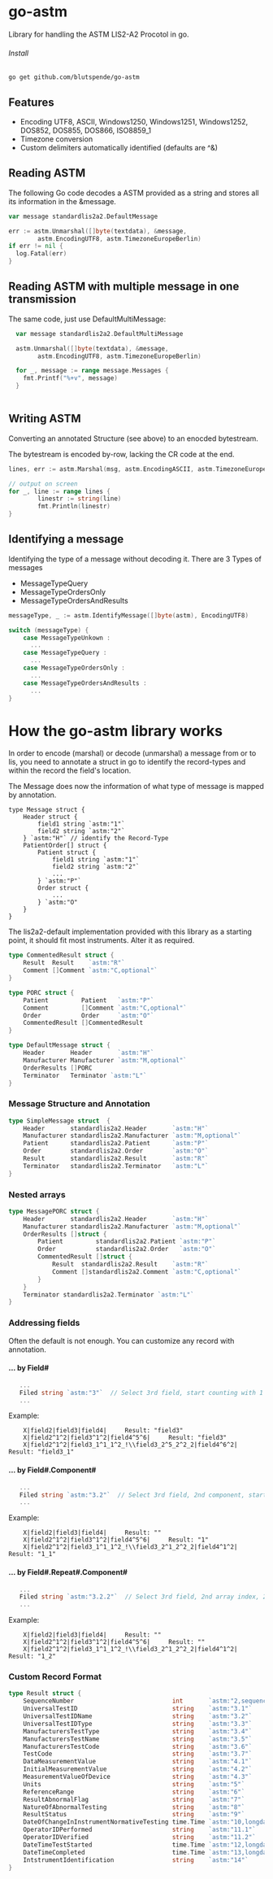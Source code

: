 # go-astm

Library for handling the ASTM LIS2-A2 Procotol in go.

###### Install
`go get github.com/blutspende/go-astm`

## Features
  - Encoding UTF8, ASCII, Windows1250, Windows1251, Windows1252, DOS852, DOS855, DOS866, ISO8859_1
  - Timezone conversion   
  - Custom delimiters automatically identified (defaults are \^&)

## Reading ASTM

The following Go code decodes a ASTM provided as a string and stores all its information in the &message.

``` go
var message standardlis2a2.DefaultMessage

err := astm.Unmarshal([]byte(textdata), &message,
		astm.EncodingUTF8, astm.TimezoneEuropeBerlin)
if err != nil {
  log.Fatal(err)		
}
```

## Reading ASTM with multiple message in one transmission
The same code, just use DefaultMultiMessage:

``` go
  var message standardlis2a2.DefaultMultiMessage

  astm.Unmarshal([]byte(textdata), &message,
		astm.EncodingUTF8, astm.TimezoneEuropeBerlin)		

  for _, message := range message.Messages {
	fmt.Printf("%+v", message)
  }
  
```

## Writing ASTM

Converting an annotated Structure (see above) to an enocded bytestream. 

The bytestream is encoded by-row, lacking the CR code at the end. 

``` go
lines, err := astm.Marshal(msg, astm.EncodingASCII, astm.TimezoneEuropeBerlin, astm.ShortNotation)

// output on screen
for _, line := range lines {
		linestr := string(line)
		fmt.Println(linestr)
}
```

## Identifying a message
Identifying the type of a message without decoding it. There are 3 Types of messages 
  - MessageTypeQuery 
  - MessageTypeOrdersOnly
  - MessageTypeOrdersAndResults

``` go
messageType, _ := astm.IdentifyMessage([]byte(astm), EncodingUTF8)

switch (messageType) {
	case MessageTypeUnkown :
	  ...
	case MessageTypeQuery :
	  ...
	case MessageTypeOrdersOnly :
	  ...
	case MessageTypeOrdersAndResults :
	  ...
}
```

# How the go-astm library works
In order to encode (marshal) or decode (unmarshal) a message from or to lis, you need to annotate a struct in go to identify the record-types 
and within the record the field's location.

The Message does now  the information of what type of message is mapped by annotation. 

``` golang
type Message struct {
	Header struct {
		field1 string `astm:"1"`
		field2 string `astm:"2"`
	} `astm:"H"` // identify the Record-Type
	PatientOrder[] struct {
		Patient struct {
			field1 string `astm:"1"`
			field2 string `astm:"2"`
			...
		} `astm:"P"`
		Order struct {
			...
		} `astm:"O"
	} 
}
```

The lis2a2-default implementation provided with this library as a starting point, it should fit most instruments. Alter it as required. 

``` go
type CommentedResult struct {
	Result  Result    `astm:"R"`
	Comment []Comment `astm:"C,optional"`
}

type PORC struct {
	Patient         Patient   `astm:"P"`
	Comment         []Comment `astm:"C,optional"`
	Order           Order     `astm:"O"`
	CommentedResult []CommentedResult
}

type DefaultMessage struct {
	Header       Header       `astm:"H"`
	Manufacturer Manufacturer `astm:"M,optional"`
	OrderResults []PORC
	Terminator   Terminator `astm:"L"`
}
```

### Message Structure and Annotation

``` go
type SimpleMessage struct  {
	Header       standardlis2a2.Header       `astm:"H"`
	Manufacturer standardlis2a2.Manufacturer `astm:"M,optional"`
	Patient      standardlis2a2.Patient      `astm:"P"`
	Order        standardlis2a2.Order        `astm:"O"`
	Result       standardlis2a2.Result       `astm:"R"`
	Terminator   standardlis2a2.Terminator   `astm:"L"`
}
```

### Nested arrays
``` go
type MessagePORC struct {
	Header       standardlis2a2.Header       `astm:"H"`
	Manufacturer standardlis2a2.Manufacturer `astm:"M,optional"`
	OrderResults []struct {
		Patient         standardlis2a2.Patient `astm:"P"`
		Order           standardlis2a2.Order   `astm:"O"`
		CommentedResult []struct {
			Result  standardlis2a2.Result    `astm:"R"`
			Comment []standardlis2a2.Comment `astm:"C,optional"`
		}
	}
	Terminator standardlis2a2.Terminator `astm:"L"`
}
```

### Addressing fields 
Often the default is not enough. You can customize any record with annotation. 

#### ... by Field#
``` go
   ...
   Filed string `astm:"3"`  // Select 3rd field, start counting with 1
   ...
```
Example:
``` text
	X|field2|field3|field4|		Result: "field3"
	X|field2^1^2|field3^1^2|field4^5^6|		Result: "field3"	
	X|field2^1^2|field3_1^1_1^2_!\\field3_2^5_2^2_2|field4^6^2|		Result: "field3_1"
```

#### ... by Field#.Component#
``` go
   ...
   Filed string `astm:"3.2"`  // Select 3rd field, 2nd component, start counting with 1
   ...
```
Example:
``` text
	X|field2|field3|field4|		Result: ""	
	X|field2^1^2|field3^1^2|field4^5^6|		Result: "1"	
	X|field2^1^2|field3_1^1_1^2_!\\field3_2^1_2^2_2|field4^1^2|		Result: "1_1"
```
#### ... by Field#.Repeat#.Component#
``` go
   ...
   Filed string `astm:"3.2.2"`  // Select 3rd field, 2nd array index, 2nd component, start counting with 1
   ...
```
Example:
``` text
	X|field2|field3|field4|		Result: ""	
	X|field2^1^2|field3^1^2|field4^5^6|		Result: ""	
	X|field2^1^2|field3_1^1_1^2_!\\field3_2^1_2^2_2|field4^1^2|		Result: "1_2"
```
### Custom Record Format
``` go
type Result struct {
	SequenceNumber                           int       `astm:"2,sequence"`   // sequence generates numbers when value is 0 
	UniversalTestID                          string    `astm:"3.1"`         
	UniversalTestIDName                      string    `astm:"3.2"`         
	UniversalTestIDType                      string    `astm:"3.3"`         
	ManufacturersTestType                    string    `astm:"3.4"`         
	ManufacturersTestName                    string    `astm:"3.5"`         
	ManufacturersTestCode                    string    `astm:"3.6"`         
	TestCode                                 string    `astm:"3.7"`         
	DataMeasurementValue                     string    `astm:"4.1"`         
	InitialMeasurementValue                  string    `astm:"4.2"`         
	MeasurementValueOfDevice                 string    `astm:"4.3"`         
	Units                                    string    `astm:"5"`           
	ReferenceRange                           string    `astm:"6"`           
	ResultAbnormalFlag                       string    `astm:"7"`           
	NatureOfAbnormalTesting                  string    `astm:"8"`           
	ResultStatus                             string    `astm:"9"`           
	DateOfChangeInInstrumentNormativeTesting time.Time `astm:"10,longdate"` 
	OperatorIDPerformed                      string    `astm:"11.1"`        
	OperatorIDVerified                       string    `astm:"11.2"`        
	DateTimeTestStarted                      time.Time `astm:"12,longdate"` 
	DateTimeCompleted                        time.Time `astm:"13,longdate"` 
	IntstrumentIdentification                string    `astm:"14"`          
}
```
